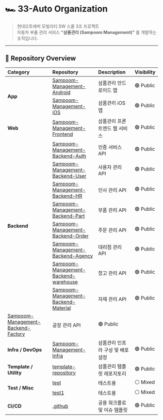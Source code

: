 # 🏎️ 33-Auto Organization

> 현대오토에버 모빌리티 SW 스쿨 3조 프로젝트  
> 자동차 부품 관리 서비스 **“삼품관리 (Sampoom Management)”** 를 개발하는 조직입니다.

---

## 📂 Repository Overview

<table>
  <thead align="left">
    <tr>
      <th>Category</th>
      <th>Repository</th>
      <th>Description</th>
      <th>Visibility</th>
    </tr>
  </thead>
  <tbody>
    <tr>
      <td rowspan="2"><b>App</b></td>
      <td><a href="https://github.com/33-Auto/Sampoom-Management-Android">Sampoom-Management-Android</a></td>
      <td>삼품관리 안드로이드 앱</td>
      <td>🟢 Public</td>
    </tr>
    <tr>
      <td><a href="https://github.com/33-Auto/Sampoom-Management-iOS">Sampoom-Management-iOS</a></td>
      <td>삼품관리 iOS 앱</td>
      <td>🟢 Public</td>
    </tr>
    <tr>
      <td><b>Web</b></td>
      <td><a href="https://github.com/33-Auto/Sampoom-Management-Frontend">Sampoom-Management-Frontend</a></td>
      <td>삼품관리 프론트엔드 웹 서비스</td>
      <td>🟢 Public</td>
    </tr>
    <tr>
      <td rowspan="8"><b>Backend</b></td>
      <td><a href="https://github.com/33-Auto/Sampoom-Management-Backend-Auth">Sampoom-Management-Backend-Auth</a></td>
      <td>인증 서비스 API</td>
      <td>🟢 Public</td>
    </tr>
    <tr>
      <td><a href="https://github.com/33-Auto/Sampoom-Management-Backend-User">Sampoom-Management-Backend-User</a></td>
      <td>사용자 관리 API</td>
      <td>🟢 Public</td>
    </tr>
    <tr>
      <td><a href="https://github.com/33-Auto/Sampoom-Management-Backend-HR">Sampoom-Management-Backend-HR</a></td>
      <td>인사 관리 API</td>
      <td>🟢 Public</td>
    </tr>
    <tr>
      <td><a href="https://github.com/33-Auto/Sampoom-Management-Backend-Part">Sampoom-Management-Backend-Part</a></td>
      <td>부품 관리 API</td>
      <td>🟢 Public</td>
    </tr>
    <tr>
      <td><a href="https://github.com/33-Auto/Sampoom-Management-Backend-Order">Sampoom-Management-Backend-Order</a></td>
      <td>주문 관리 API</td>
      <td>🟢 Public</td>
    </tr>
    <tr>
      <td><a href="https://github.com/33-Auto/Sampoom-Management-Backend-Agency">Sampoom-Management-Backend-Agency</a></td>
      <td>대리점 관리 API</td>
      <td>🟢 Public</td>
    </tr>
    <tr>
      <td><a href="https://github.com/33-Auto/Sampoom-Management-Backend-warehouse">Sampoom-Management-Backend-warehouse</a></td>
      <td>창고 관리 API</td>
      <td>🟢 Public</td>
    </tr>
    <tr>
      <td><a href="https://github.com/33-Auto/Sampoom-Management-Backend-Material">Sampoom-Management-Backend-Material</a></td>
      <td>자재 관리 API</td>
      <td>🟢 Public</td>
    </tr>
    <tr>
      <td><a href="https://github.com/33-Auto/Sampoom-Management-Backend-Factory">Sampoom-Management-Backend-Factory</a></td>
      <td>공장 관리 API</td>
      <td>🟢 Public</td>
    </tr>
    <tr>
      <td><b>Infra / DevOps</b></td>
      <td><a href="https://github.com/33-Auto/Sampoom-Management-Infra">Sampoom-Management-Infra</a></td>
      <td>삼품관리 인프라 구성 및 배포 설정</td>
      <td>🟢 Public</td>
    </tr>
    <tr>
      <td><b>Template / Utility</b></td>
      <td><a href="https://github.com/33-Auto/template-repository">template-repository</a></td>
      <td>삼품관리 템플릿 레포지토리</td>
      <td>🟢 Public</td>
    </tr>
    <tr>
      <td rowspan="2"><b>Test / Misc</b></td>
      <td><a href="https://github.com/33-Auto/test">test</a></td>
      <td>테스트용</td>
      <td>⚪ Mixed</td>
    </tr>
    <tr>
      <td><a href="https://github.com/33-Auto/test1">test1</a></td>
      <td>테스트용</td>
      <td>⚪ Mixed</td>
    </tr>
    <tr>
      <td><b>CI/CD</b></td>
      <td><a href="https://github.com/33-Auto/.github">.github</a></td>
      <td>공용 워크플로 및 이슈 템플릿</td>
      <td>🟢 Public</td>
    </tr>
  </tbody>
</table>
